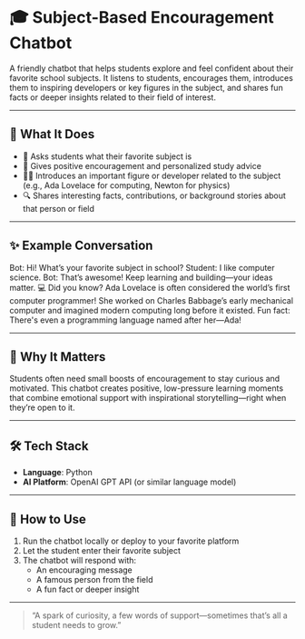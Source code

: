 # 🎓 Subject-Based Encouragement Chatbot

A friendly chatbot that helps students explore and feel confident about their favorite school subjects. It listens to students, encourages them, introduces them to inspiring developers or key figures in the subject, and shares fun facts or deeper insights related to their field of interest.

---

## 🧠 What It Does

- 📌 Asks students what their favorite subject is  
- 🌟 Gives positive encouragement and personalized study advice  
- 👩‍💻 Introduces an important figure or developer related to the subject (e.g., Ada Lovelace for computing, Newton for physics)  
- 🔍 Shares interesting facts, contributions, or background stories about that person or field  

---

## ✨ Example Conversation

Bot: Hi! What’s your favorite subject in school? Student: I like computer science. Bot: That’s awesome! Keep learning and building—your ideas matter. 💻
Did you know? Ada Lovelace is often considered the world’s first computer programmer!
She worked on Charles Babbage’s early mechanical computer and imagined modern computing long before it existed. Fun fact: There's even a programming language named after her—Ada!

---

## 🎯 Why It Matters

Students often need small boosts of encouragement to stay curious and motivated. This chatbot creates positive, low-pressure learning moments that combine emotional support with inspirational storytelling—right when they’re open to it.

---

## 🛠️ Tech Stack

- **Language**: Python  
- **AI Platform**: OpenAI GPT API (or similar language model)  


---

## 🚀 How to Use

1. Run the chatbot locally or deploy to your favorite platform  
2. Let the student enter their favorite subject  
3. The chatbot will respond with:
   - An encouraging message
   - A famous person from the field
   - A fun fact or deeper insight

---

> “A spark of curiosity, a few words of support—sometimes that’s all a student needs to grow.”


